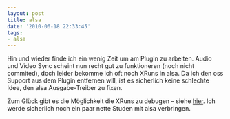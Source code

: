 ```yaml
---
layout: post
title: alsa
date: '2010-06-18 22:33:45'
tags:
- alsa
---
```



Hin und wieder finde ich ein wenig Zeit um am Plugin zu arbeiten. Audio und Video Sync scheint nun recht gut zu funktioneren (noch nicht commited), doch leider bekomme ich oft noch XRuns in alsa. Da ich den oss Support aus dem Plugin entfernen will, ist es sicherlich keine schlechte Idee, den alsa Ausgabe-Treiber zu fixen.

Zum Glück gibt es die Möglichkeit die XRuns zu debugen – siehe [hier](http://www.alsa-project.org/main/index.php/XRUN_Debug). Ich werde sicherlich noch ein paar nette Studen mit alsa verbringen.
